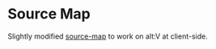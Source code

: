 # Source Map

Slightly modified [source-map](https://www.npmjs.com/package/source-map) to work on alt:V at client-side.

